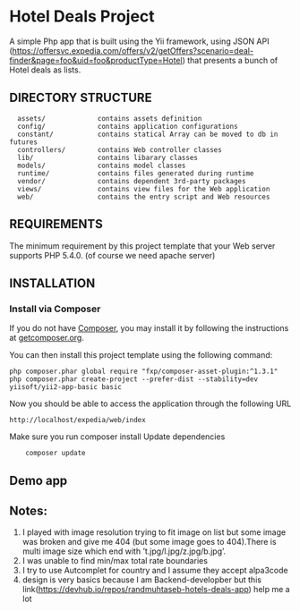 Hotel Deals Project
=========================
A simple Php app that is built using the Yii framework,
using  JSON API (https://offersvc.expedia.com/offers/v2/getOffers?scenario=deal-finder&page=foo&uid=foo&productType=Hotel) that presents a bunch of Hotel deals as lists.


DIRECTORY STRUCTURE
-------------------

      assets/             contains assets definition
      config/             contains application configurations
      constant/           contains statical Array can be moved to db in futures
      controllers/        contains Web controller classes
      lib/                contains libarary classes
      models/             contains model classes
      runtime/            contains files generated during runtime
      vendor/             contains dependent 3rd-party packages
      views/              contains view files for the Web application
      web/                contains the entry script and Web resources



REQUIREMENTS
------------

The minimum requirement by this project template that your Web server supports PHP 5.4.0. (of course we need apache server)


INSTALLATION
------------

### Install via Composer

If you do not have [Composer](http://getcomposer.org/), you may install it by following the instructions
at [getcomposer.org](http://getcomposer.org/doc/00-intro.md#installation-nix).

You can then install this project template using the following command:

~~~
php composer.phar global require "fxp/composer-asset-plugin:^1.3.1"
php composer.phar create-project --prefer-dist --stability=dev yiisoft/yii2-app-basic basic
~~~

Now you should be able to access the application through the following URL

~~~
http://localhost/expedia/web/index
~~~


Make sure you run composer install Update dependencies
```
    composer update
```

Demo app
--------

Notes:
------
1. I played with image resolution trying to fit image on list but some image was broken and give me 404 (but some image goes to 404).There is multi image size which end with ’t.jpg/l.jpg/z.jpg/b.jpg’.
2. I was unable to find min/max total rate boundaries
3. I try to use Autcomplet for country and I assume they accept alpa3code
4. design is very basics because I am Backend-developber but this link(https://devhub.io/repos/randmuhtaseb-hotels-deals-app) help me a lot
